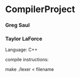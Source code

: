 # CompilerProject

### Greg Saul

### Taylor LaForce

Language: C++

compile instructions:

make
./lexer < filename
